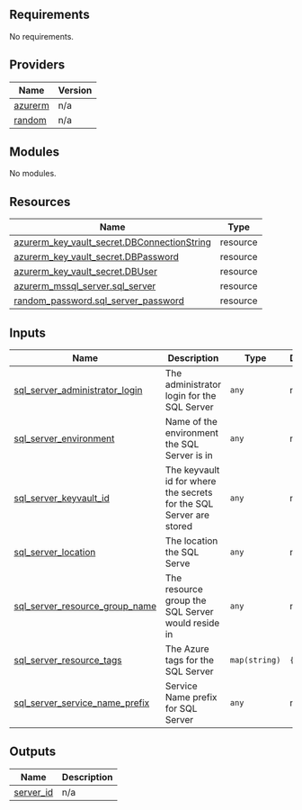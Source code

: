 ## Requirements

No requirements.

## Providers

| Name | Version |
|------|---------|
| <a name="provider_azurerm"></a> [azurerm](#provider\_azurerm) | n/a |
| <a name="provider_random"></a> [random](#provider\_random) | n/a |

## Modules

No modules.

## Resources

| Name | Type |
|------|------|
| [azurerm_key_vault_secret.DBConnectionString](https://registry.terraform.io/providers/hashicorp/azurerm/latest/docs/resources/key_vault_secret) | resource |
| [azurerm_key_vault_secret.DBPassword](https://registry.terraform.io/providers/hashicorp/azurerm/latest/docs/resources/key_vault_secret) | resource |
| [azurerm_key_vault_secret.DBUser](https://registry.terraform.io/providers/hashicorp/azurerm/latest/docs/resources/key_vault_secret) | resource |
| [azurerm_mssql_server.sql_server](https://registry.terraform.io/providers/hashicorp/azurerm/latest/docs/resources/mssql_server) | resource |
| [random_password.sql_server_password](https://registry.terraform.io/providers/hashicorp/random/latest/docs/resources/password) | resource |

## Inputs

| Name | Description | Type | Default | Required |
|------|-------------|------|---------|:--------:|
| <a name="input_sql_server_administrator_login"></a> [sql\_server\_administrator\_login](#input\_sql\_server\_administrator\_login) | The administrator login for the SQL Server | `any` | n/a | yes |
| <a name="input_sql_server_environment"></a> [sql\_server\_environment](#input\_sql\_server\_environment) | Name of the environment the SQL Server is in | `any` | n/a | yes |
| <a name="input_sql_server_keyvault_id"></a> [sql\_server\_keyvault\_id](#input\_sql\_server\_keyvault\_id) | The keyvault id for where the secrets for the SQL Server are stored | `any` | n/a | yes |
| <a name="input_sql_server_location"></a> [sql\_server\_location](#input\_sql\_server\_location) | The location the SQL Serve | `any` | n/a | yes |
| <a name="input_sql_server_resource_group_name"></a> [sql\_server\_resource\_group\_name](#input\_sql\_server\_resource\_group\_name) | The resource group the SQL Server would reside in | `any` | n/a | yes |
| <a name="input_sql_server_resource_tags"></a> [sql\_server\_resource\_tags](#input\_sql\_server\_resource\_tags) | The Azure tags for the SQL Server | `map(string)` | `{}` | no |
| <a name="input_sql_server_service_name_prefix"></a> [sql\_server\_service\_name\_prefix](#input\_sql\_server\_service\_name\_prefix) | Service Name prefix for SQL Server | `any` | n/a | yes |

## Outputs

| Name | Description |
|------|-------------|
| <a name="output_server_id"></a> [server\_id](#output\_server\_id) | n/a |
